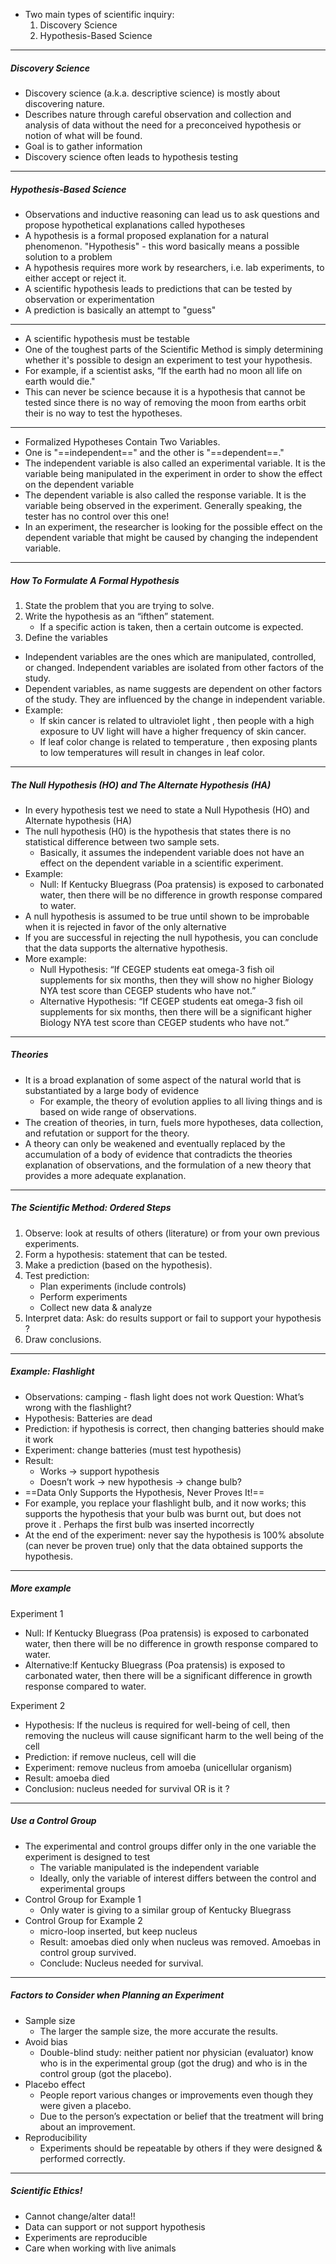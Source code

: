 - Two main types of scientific inquiry:
	1. Discovery Science
	2. Hypothesis-Based Science
---
##### Discovery Science
- Discovery science (a.k.a. descriptive science) is mostly about discovering nature.
- Describes nature through careful observation and collection and analysis of data without the need for a preconceived hypothesis or notion of what will be found.
- Goal is to gather information
- Discovery science often leads to hypothesis testing
---
##### Hypothesis-Based Science
- Observations and inductive reasoning can lead us to ask questions and propose hypothetical explanations called hypotheses
- A hypothesis is a formal proposed explanation for a natural phenomenon. "Hypothesis" - this word basically means a possible solution to a problem
- A hypothesis requires more work by researchers, i.e. lab experiments, to either accept or reject it.
- A scientific hypothesis leads to predictions that can be tested by observation or experimentation
- A prediction is basically an attempt to "guess"
---
- A scientific hypothesis must be testable
- One of the toughest parts of the Scientific Method is simply determining whether it's possible to design an experiment to test your hypothesis.
- For example, if a scientist asks, “If the earth had no moon all life on earth would die."
- This can never be science because it is a hypothesis that cannot be tested since there is no way of removing the moon from earths orbit their is no way to test the hypotheses.
---
- Formalized Hypotheses Contain Two Variables.
- One is "==independent==" and the other is "==dependent==." 
- The independent variable is also called an experimental variable. It is the variable being manipulated in the experiment in order to show the effect on the dependent variable
- The dependent variable is also called the response variable. It is the variable being observed in the experiment. Generally speaking, the tester has no control over this one!
- In an experiment, the researcher is looking for the possible effect on the dependent variable that might be caused by changing the independent variable.
---
##### How To Formulate A Formal Hypothesis
1. State the problem that you are trying to solve.
2. Write the hypothesis as an “ifthen” statement.
	-	If a specific action is taken, then a certain outcome is expected.
3. Define the variables
- Independent variables are the ones which are manipulated, controlled, or changed. Independent variables are isolated from other factors of the study.
- Dependent variables, as name suggests are dependent on other factors of the study. They are influenced by the change in independent variable.
- Example:
	- If skin cancer is related to ultraviolet light , then people with a high exposure to UV light will have a higher frequency of skin cancer.
	- If leaf color change is related to temperature , then exposing plants to low temperatures will result in changes in leaf color.
---
##### The Null Hypothesis (HO) and The Alternate Hypothesis (HA)
- In every hypothesis test we need to state a Null Hypothesis (HO) and Alternate hypothesis (HA)
- The null hypothesis (H0) is the hypothesis that states there is no statistical difference between two sample sets.
	- Basically, it assumes the independent variable does not have an effect on the dependent variable in a scientific experiment.
- Example:
	- Null: If Kentucky Bluegrass (Poa pratensis) is exposed to carbonated water, then there will be no difference in growth response compared to water.
- A null hypothesis is assumed to be true until shown to be improbable when it is rejected in favor of the only alternative
- If you are successful in rejecting the null hypothesis, you can conclude that the data supports the alternative hypothesis.
- More example:
	- Null Hypothesis: “If CEGEP students eat omega-3 fish oil supplements for six months, then they will show no higher Biology NYA test score than CEGEP students who have not.”
	- Alternative Hypothesis: “If CEGEP students eat omega-3 fish oil supplements for six months, then there will be a significant higher Biology NYA test score than CEGEP students who have not.”
---
##### Theories
- It is a broad explanation of some aspect of the natural world that is substantiated by a large body of evidence
	- For example, the theory of evolution applies to all living things and is based on wide range of observations.
- The creation of theories, in turn, fuels more hypotheses, data collection, and refutation or support for the theory.
- A theory can only be weakened and eventually replaced by the accumulation of a body of evidence that contradicts the theories explanation of observations, and the formulation of a new theory that provides a more adequate explanation.
---
##### The Scientific Method: Ordered Steps
1. Observe: look at results of others (literature) or from your own previous experiments.
2. Form a hypothesis: statement that can be tested.
3. Make a prediction (based on the hypothesis).
4. Test prediction:
	- Plan experiments (include controls) 
	- Perform experiments 
	- Collect new data & analyze
5. Interpret data: Ask: do results support or fail to support your hypothesis ?
6. Draw conclusions.
---
##### Example: Flashlight
- Observations: camping - flash light does not work Question: What’s wrong with the flashlight?
- Hypothesis: Batteries are dead
- Prediction: if hypothesis is correct, then changing batteries should make it work
- Experiment: change batteries (must test hypothesis)
- Result: 
	- Works  -> support hypothesis
	- Doesn’t work  -> new hypothesis -> change bulb?
- ==Data Only Supports the Hypothesis, Never Proves It!==
- For example, you replace your flashlight bulb, and it now works; this supports the hypothesis that your bulb was burnt out, but does not prove it . Perhaps the first bulb was inserted incorrectly
- At the end of the experiment: never say the hypothesis is 100% absolute (can never be proven true) only that the data obtained supports the hypothesis.
---
##### More example
Experiment 1
- Null: If Kentucky Bluegrass (Poa pratensis) is exposed to carbonated water, then there will be no difference in growth response compared to water.
- Alternative:If Kentucky Bluegrass (Poa pratensis) is exposed to carbonated water, then there will be a significant difference in growth response compared to water.

Experiment 2 
- Hypothesis: If the nucleus is required for well-being of cell, then removing the nucleus will cause significant harm to the well being of the cell
- Prediction: if remove nucleus, cell will die
- Experiment: remove nucleus from amoeba (unicellular organism)
- Result: amoeba died
- Conclusion: nucleus needed for survival OR is it ?
---
##### Use a Control Group
- The experimental and control groups differ only in the one variable the experiment is designed to test 
	- The variable manipulated is the independent variable
	- Ideally, only the variable of interest differs between the control and experimental groups
- Control Group for Example 1
	-	Only water is giving to a similar group of Kentucky Bluegrass
-	Control Group for Example 2
	- micro-loop inserted, but keep nucleus
	- Result: amoebas died only when nucleus was removed. Amoebas in control group survived.
	- Conclude: Nucleus needed for survival.
--- 
##### Factors to Consider when Planning an Experiment
- Sample size
	- The larger the sample size, the more accurate the results.
- Avoid bias
	- Double-blind study: neither patient nor physician (evaluator) know who is in the experimental group (got the drug) and who is in the control group (got the placebo).
- Placebo effect
	- People report various changes or improvements even though they were given a placebo.
	- Due to the person’s expectation or belief that the treatment will bring about an improvement.
- Reproducibility
	- Experiments should be repeatable by others if they were designed & performed correctly.
---
##### Scientific Ethics!
- Cannot change/alter data!!
- Data can support or not support hypothesis
- Experiments are reproducible
- Care when working with live animals
